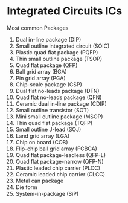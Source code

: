 # Integrated Circuits ICs

Most common Packages

1. Dual in-line package (DIP)
2. Small outline integrated circuit (SOIC)
3. Plastic quad flat package (PQFP)
4. Thin small outline package (TSOP)
5. Quad flat package (QFP)
6. Ball grid array (BGA)
7. Pin grid array (PGA)
8. Chip-scale package (CSP)
9. Dual flat no-leads package (DFN)
10. Quad flat no-leads package (QFN)
11. Ceramic dual in-line package (CDIP)
12. Small outline transistor (SOT)
13. Mini small outline package (MSOP)
14. Thin quad flat package (TQFP)
15. Small outline J-lead (SOJ)
16. Land grid array (LGA)
17. Chip on board (COB)
18. Flip-chip ball grid array (FCBGA)
19. Quad flat package-leadless (QFP-L)
20. Quad flat package-narrow (QFP-N)
21. Plastic leaded chip carrier (PLCC)
22. Ceramic leaded chip carrier (CLCC)
23. Metal can package
24. Die form
25. System-in-package (SiP)